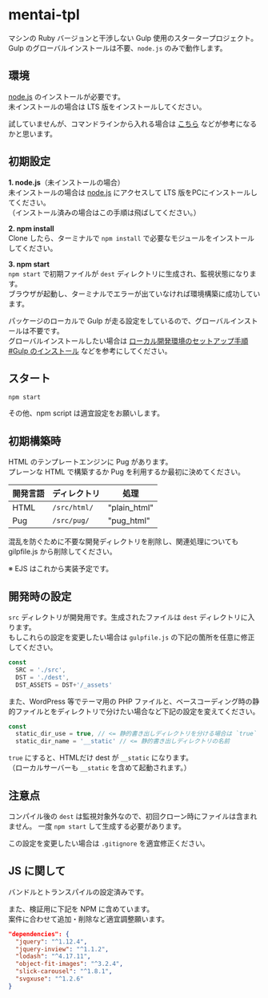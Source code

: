 # mentai-tpl

マシンの Ruby バージョンと干渉しない Gulp 使用のスタータープロジェクト。  
Gulp のグローバルインストールは不要、`node.js` のみで動作します。

## 環境

[node.js](https://nodejs.org/) のインストールが必要です。  
未インストールの場合は LTS 版をインストールしてください。

試していませんが、コマンドラインから入れる場合は [こちら](https://qiita.com/akakuro43/items/600e7e4695588ab2958d) などが参考になるかと思います。

## 初期設定

**1. node.js**（未インストールの場合）  
未インストールの場合は [node.js](https://nodejs.org/) にアクセスして LTS 版をPCにインストールしてください。  
（インストール済みの場合はこの手順は飛ばしてください。）

**2. npm install**  
Clone したら、ターミナルで `npm install` で必要なモジュールをインストールしてください。  

**3. npm start**  
`npm start` で初期ファイルが `dest` ディレクトリに生成され、監視状態になります。  
ブラウザが起動し、ターミナルでエラーが出ていなければ環境構築に成功しています。

パッケージのローカルで Gulp が走る設定をしているので、グローバルインストールは不要です。  
グローバルインストールしたい場合は [ローカル開発環境のセットアップ手順#Gulp のインストール](https://github.com/waka-simesava/docs/blob/master/set-up.md#gulp-%E3%81%AE%E3%82%A4%E3%83%B3%E3%82%B9%E3%83%88%E3%83%BC%E3%83%AB) などを参考にしてください。

## スタート

`npm start`

その他、npm script は適宜設定をお願いします。

## 初期構築時

HTML のテンプレートエンジンに Pug があります。  
プレーンな HTML で構築するか Pug を利用するか最初に決めてください。

|開発言語| ディレクトリ |処理        |
|------|------------|------------|
|HTML  |`/src/html/`|"plain_html"|
|Pug   |`/src/pug/` |"pug_html" |

混乱を防ぐために不要な開発ディレクトリを削除し、関連処理についても gilpfile.js から削除してください。

※ EJS はこれから実装予定です。

## 開発時の設定

`src` ディレクトリが開発用です。生成されたファイルは `dest` ディレクトリに入ります。  
もしこれらの設定を変更したい場合は `gulpfile.js` の下記の箇所を任意に修正してください。

```js
const
  SRC = './src',
  DST = './dest',
  DST_ASSETS = DST+'/_assets'
```

また、WordPress 等でテーマ用の PHP ファイルと、ベースコーディング時の静的ファイルとをディレクトリで分けたい場合など下記の設定を変えてください。

```js
const
  static_dir_use = true, // <= 静的書き出しディレクトリを分ける場合は `true`
  static_dir_name = '__static' // <= 静的書き出しディレクトリの名前
```

`true` にすると、HTMLだけ dest が `__static` になります。  
（ローカルサーバーも `__static` を含めて起動されます。）

## 注意点

コンパイル後の `dest` は監視対象外なので、初回クローン時にファイルは含まれません。
一度 `npm start` して生成する必要があります。

この設定を変更したい場合は `.gitignore` を適宜修正ください。

## JS に関して

バンドルとトランスパイルの設定済みです。  

また、検証用に下記を NPM に含めています。  
案件に合わせて追加・削除など適宜調整願います。

```json
"dependencies": {
  "jquery": "^1.12.4",
  "jquery-inview": "^1.1.2",
  "lodash": "^4.17.11",
  "object-fit-images": "^3.2.4",
  "slick-carousel": "^1.8.1",
  "svgxuse": "^1.2.6"
}
```
